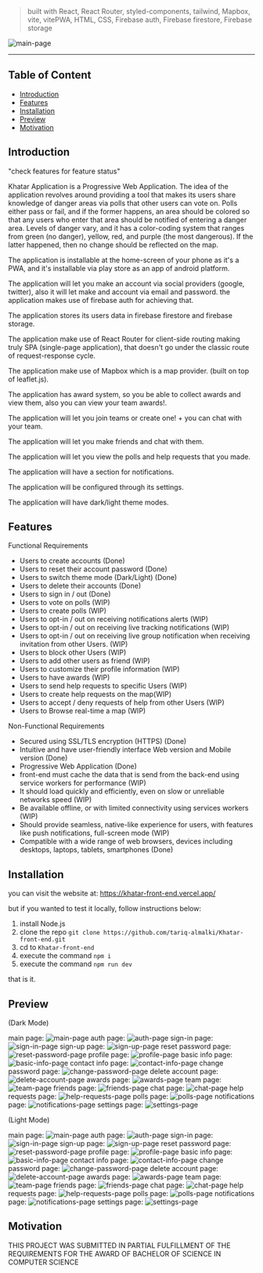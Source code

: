 > built with React, React Router, styled-components, tailwind, Mapbox, vite, vitePWA, HTML, CSS, Firebase auth, Firebase firestore, Firebase storage

![main-page](public/readme-pics/dark-mode/main-page.png)

---

## Table of Content

-   [Introduction](#introduction)
-   [Features](#features)
-   [Installation](#installation)
-   [Preview](#preview)
-   [Motivation](#motivation)

## Introduction

"check features for feature status"

Khatar Application is a Progressive Web Application. The idea of the application revolves around providing a tool that makes its users share knowledge of danger areas via polls that other users can vote on. Polls either pass or fail, and if the former happens, an area should be colored so that any users who enter that area should be notified of entering a danger area. Levels of danger vary, and it has a color-coding system that ranges from green (no danger), yellow, red, and purple (the most dangerous). If the latter happened, then no change should be reflected on the map.


The application is installable at the home-screen of your phone as it's a PWA, and it's installable via play store as an app of android platform.

The application will let you make an account via social providers (google, twitter), also it will let make and account via email and password. the application makes use of firebase auth for achieving that.

The application stores its users data in firebase firestore and firebase storage.

The application make use of React Router for client-side routing making truly SPA (single-page application), that doesn't go under the classic route of request-response cycle.

The application make use of Mapbox which is a map provider. (built on top of leaflet.js).

The application has award system, so you be able to collect awards and view them, also you can view your team awards!.

The application will let you join teams or create one! + you can chat with your team.

The application will let you make friends and chat with them.

The application will let you view the polls and help requests that you made.

The application will have a section for notifications.

The application will be configured through its settings.

The application will have dark/light theme modes.

## Features

Functional Requirements

-   Users to create accounts (Done)
-   Users to reset their account password (Done)
-   Users to switch theme mode (Dark/Light) (Done)
-   Users to delete their accounts (Done)
-   Users to sign in / out (Done)
-   Users to vote on polls (WIP)
-   Users to create polls (WIP)
-   Users to opt-in / out on receiving notifications alerts (WIP)
-   Users to opt-in / out on receiving live tracking notifications (WIP)
-   Users to opt-in / out on receiving live group notification when receiving invitation from other Users. (WIP)
-   Users to block other Users (WIP)
-   Users to add other users as friend (WIP)
-   Users to customize their profile information (WIP)
-   Users to have awards (WIP)
-   Users to send help requests to specific Users (WIP)
-   Users to create help requests on the map(WIP)
-   Users to accept / deny requests of help from other Users (WIP)
-   Users to Browse real-time a map (WIP)

Non-Functional Requirements

-   Secured using SSL/TLS encryption (HTTPS) (Done)
-   Intuitive and have user-friendly interface Web version and Mobile version (Done)
-   Progressive Web Application (Done)
-   front-end must cache the data that is send from the back-end using service workers for performance (WIP)
-   It should load quickly and efficiently, even on slow or unreliable networks speed (WIP)
-   Be available offline, or with limited connectivity using services workers (WIP)
-   Should provide seamless, native-like experience for users, with features like push notifications, full-screen mode (WIP)
-   Compatible with a wide range of web browsers, devices including desktops, laptops, tablets, smartphones (Done)

## Installation

you can visit the website at: https://khatar-front-end.vercel.app/

but if you wanted to test it locally, follow instructions below:

1. install Node.js
2. clone the repo `git clone https://github.com/tariq-almalki/Khatar-front-end.git`
3. cd to `Khatar-front-end`
4. execute the command `npm i`
5. execute the command `npm run dev`

that is it.

## Preview

(Dark Mode)

main page:
![main-page](/public/readme-pics/dark-mode/main-page.png)
auth page:
![auth-page](/public/readme-pics/dark-mode/auth-page.png)
sign-in page:
![sign-in-page](/public/readme-pics/dark-mode/sign-in-page.png)
sign-up page:
![sign-up-page](/public/readme-pics/dark-mode/sign-up-page.png)
reset password page:
![reset-password-page](/public/readme-pics/dark-mode/reset-password-page.png)
profile page:
![profile-page](/public/readme-pics/dark-mode/profile-page.png)
basic info page:
![basic-info-page](/public/readme-pics/dark-mode/basic-info-page.png)
contact info page:
![contact-info-page](/public/readme-pics/dark-mode/contact-info-page.png)
change password page:
![change-password-page](/public/readme-pics/dark-mode/change-password-page.png)
delete account page:
![delete-account-page](/public/readme-pics/dark-mode/delete-account-page.png)
awards page:
![awards-page](/public/readme-pics/dark-mode/awards-page.png)
team page:
![team-page](/public/readme-pics/dark-mode/team-page.png)
friends page:
![friends-page](/public/readme-pics/dark-mode/friends-page.png)
chat page:
![chat-page](/public/readme-pics/dark-mode/chat-page.png)
help requests page:
![help-requests-page](/public/readme-pics/dark-mode/help-requests-page.png)
polls page:
![polls-page](/public/readme-pics/dark-mode/polls-page.png)
notifications page:
![notifications-page](/public/readme-pics/dark-mode/notifications-page.png)
settings page:
![settings-page](/public/readme-pics/dark-mode/settings-page.png)

(Light Mode)

main page:
![main-page](/public/readme-pics/light-mode/main-page.png)
auth page:
![auth-page](/public/readme-pics/light-mode/auth-page.png)
sign-in page:
![sign-in-page](/public/readme-pics/light-mode/sign-in-page.png)
sign-up page:
![sign-up-page](/public/readme-pics/light-mode/sign-up-page.png)
reset password page:
![reset-password-page](/public/readme-pics/light-mode/reset-password-page.png)
profile page:
![profile-page](/public/readme-pics/light-mode/profile-page.png)
basic info page:
![basic-info-page](/public/readme-pics/light-mode/basic-info-page.png)
contact info page:
![contact-info-page](/public/readme-pics/light-mode/contact-info-page.png)
change password page:
![change-password-page](/public/readme-pics/light-mode/change-password-page.png)
delete account page:
![delete-account-page](/public/readme-pics/light-mode/delete-account-page.png)
awards page:
![awards-page](/public/readme-pics/light-mode/awards-page.png)
team page:
![team-page](/public/readme-pics/light-mode/team-page.png)
friends page:
![friends-page](/public/readme-pics/light-mode/friends-page.png)
chat page:
![chat-page](/public/readme-pics/light-mode/chat-page.png)
help requests page:
![help-requests-page](/public/readme-pics/light-mode/help-requests-page.png)
polls page:
![polls-page](/public/readme-pics/light-mode/polls-page.png)
notifications page:
![notifications-page](/public/readme-pics/light-mode/notifications-page.png)
settings page:
![settings-page](/public/readme-pics/light-mode/settings-page.png)

## Motivation

THIS PROJECT WAS SUBMITTED IN PARTIAL FULFILLMENT OF THE REQUIREMENTS FOR THE AWARD OF BACHELOR OF SCIENCE IN COMPUTER SCIENCE
